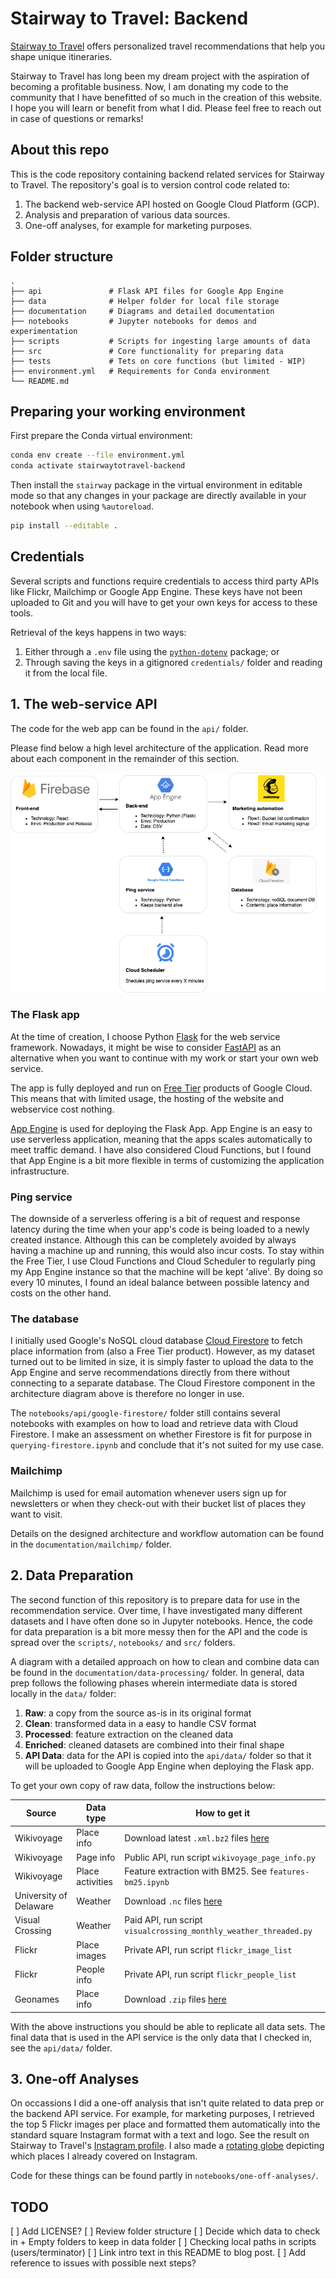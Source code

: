 # Stairway to Travel: Backend

[Stairway to Travel](https://stairwaytotravel.com/) offers personalized travel
recommendations that help you shape unique itineraries.

Stairway to Travel has long been my dream project with the aspiration of
becoming a profitable business. Now, I am donating my code to the community
that I have benefitted of so much in the creation of this website. I hope you
will learn or benefit from what I did. Please feel free to reach out in case
of questions or remarks!

## About this repo

This is the code repository containing backend related services for Stairway
to Travel. The repository's goal is to version control code related to:

1. The backend web-service API hosted on Google Cloud Platform (GCP).
2. Analysis and preparation of various data sources.
3. One-off analyses, for example for marketing purposes.

## Folder structure

    .
    ├── api               # Flask API files for Google App Engine
    ├── data              # Helper folder for local file storage
    ├── documentation     # Diagrams and detailed documentation
    ├── notebooks         # Jupyter notebooks for demos and experimentation
    ├── scripts           # Scripts for ingesting large amounts of data
    ├── src               # Core functionality for preparing data
    ├── tests             # Tets on core functions (but limited - WIP)
    ├── environment.yml   # Requirements for Conda environment
    └── README.md

## Preparing your working environment

First prepare the Conda virtual environment:

```bash
conda env create --file environment.yml
conda activate stairwaytotravel-backend
```

Then install the `stairway` package in the virtual environment in editable
mode so that any changes in your package are directly available in your
notebook when using `%autoreload`.

```bash
pip install --editable .
```

## Credentials

Several scripts and functions require credentials to access third party APIs
like Flickr, Mailchimp or Google App Engine. These keys have not been uploaded
to Git and you will have to get your own keys for access to these tools.

Retrieval of the keys happens in two ways:

1. Either through a `.env` file using the
[`python-dotenv`](https://pypi.org/project/python-dotenv/) package; or
2. Through saving the keys in a gitignored `credentials/` folder and
reading it from the local file.

## 1. The web-service API

The code for the web app can be found in the `api/` folder.

Please find below a high level architecture of the application. Read more about
each component in the remainder of this section.

![Application architecture](/documentation/architecture/stairway-architecture.png)

### The Flask app

At the time of creation, I choose Python
[Flask](https://flask.palletsprojects.com/en/2.0.x/) for the web
service framework. Nowadays, it might be wise to consider
[FastAPI](https://fastapi.tiangolo.com/) as an alternative when you want to
continue with my work or start your own web service.

The app is fully deployed and run on [Free Tier](https://cloud.google.com/free)
products of Google Cloud. This means that with limited usage, the hosting of
the website and webservice cost nothing.

[App Engine](https://cloud.google.com/appengine/docs/python) is used for
deploying the Flask App. App Engine is an easy to use serverless application,
meaning that the apps scales automatically to meet traffic demand. I have also
considered Cloud Functions, but I found that App Engine is a bit more flexible
in terms of customizing the application infrastructure.

### Ping service

The downside of a serverless offering is a bit of request and response latency
during the time when your app's code is being loaded to a newly created
instance. Although this can be completely avoided by always having a machine up
and running, this would also incur costs. To stay within the Free Tier, I use
Cloud Functions and Cloud Scheduler to regularly ping my App Engine instance
so that the machine will be kept 'alive'. By doing so every 10 minutes, I found
an ideal balance between possible latency and costs on the other hand.

### The database

I initially used Google's NoSQL cloud database
[Cloud Firestore](https://cloud.google.com/firestore) to fetch place
information from (also a Free Tier product). However, as my dataset turned out
to be limited in size, it is simply faster to upload the data to the App Engine
and serve recommendations directly from there without connecting to a separate
database. The Cloud Firestore component in the architecture diagram above is
therefore no longer in use.

The `notebooks/api/google-firestore/` folder still contains several notebooks
with examples on how to load and retrieve data with Cloud Firestore. I make an
assessment on whether Firestore is fit for purpose in
`querying-firestore.ipynb` and conclude that it's not suited for my use case.

### Mailchimp

Mailchimp is used for email automation whenever users sign up for newsletters
or when they check-out with their bucket list of places they want to visit.

Details on the designed architecture and workflow automation can be found in
the `documentation/mailchimp/` folder.

## 2. Data Preparation

The second function of this repository is to prepare data for use in the
recommendation service. Over time, I have investigated many different datasets
and I have often done so in Jupyter notebooks. Hence, the code for data
preparation is a bit more messy then for the API and the code is spread over
the `scripts/`, `notebooks/` and `src/` folders.

A diagram with a detailed approach on how to clean and combine data can be
found in the `documentation/data-processing/` folder. In general, data prep
follows the following phases wherein intermediate data is stored locally in
the `data/` folder:

1. **Raw**: a copy from the source as-is in its original format
2. **Clean**: transformed data in a easy to handle CSV format
3. **Processed**: feature extraction on the cleaned data
4. **Enriched**: cleaned datasets are combined into their final shape
5. **API Data**: data for the API is copied into the `api/data/` folder so that
it will be uploaded to Google App Engine when deploying the Flask app.

To get your own copy of raw data, follow the instructions below:

| Source | Data type | How to get it  |
|---|---|---|
| Wikivoyage | Place info | Download latest `.xml.bz2` files [here](https://dumps.wikimedia.org/enwikivoyage/latest/) |
| Wikivoyage | Page info | Public API, run script `wikivoyage_page_info.py` |
| Wikivoyage | Place activities | Feature extraction with BM25. See `features-bm25.ipynb` |
| University of Delaware | Weather | Download `.nc` files [here](https://psl.noaa.gov/data/gridded/data.UDel_AirT_Precip.html) |
| Visual Crossing | Weather | Paid API, run script `visualcrossing_monthly_weather_threaded.py` |
| Flickr | Place images | Private API, run script `flickr_image_list` |
| Flickr | People info | Private API, run script `flickr_people_list` |
| Geonames | Place info | Download `.zip` files [here](https://download.geonames.org/export/dump/) |

With the above instructions you should be able to replicate all data sets. The
final data that is used in the API service is the only data that I checked in,
see the `api/data/` folder.

## 3. One-off Analyses

On occassions I did a one-off analysis that isn't quite related to data prep or
the backend API service. For example, for marketing purposes, I retrieved
the top 5 Flickr images per place and formatted them automatically into the
standard square Instagram format with a text and logo. See the result on
Stairway to Travel's
[Instagram profile](https://www.instagram.com/stairwaytotravel/). I also made a
[rotating globe](https://www.youtube.com/watch?v=B7IMcWXfJL8) depicting which
places I already covered on Instagram.

Code for these things can be found partly in `notebooks/one-off-analyses/`.

## TODO

[ ] Add LICENSE?
[ ] Review folder structure
[ ] Decide which data to check in + Empty folders to keep in data folder
[ ] Checking local paths in scripts (users/terminator)
[ ] Link intro text in this README to blog post.
[ ] Add reference to issues with possible next steps?
